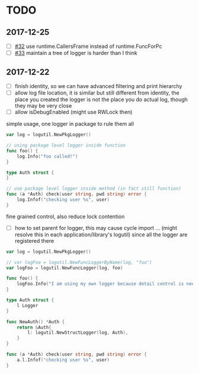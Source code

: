 # TODO

## 2017-12-25

- [ ] [#32](https://github.com/dyweb/gommon/issues/32) use runtime.CallersFrame instead of runtime.FuncForPc
- [ ] [#33](https://github.com/dyweb/gommon/issues/33) maintain a tree of logger is harder than I think

## 2017-12-22

- [ ] finish identity, so we can have advanced filtering and print hierarchy
- [ ] allow log file location, it is similar but still different from identity, 
the place you created the logger is not the place you do actual log, 
though they may be very close
- [ ] allow isDebugEnabled (might use RWLock then)

simple usage, one logger in package to rule them all

````go
var log = logutil.NewPkgLogger()

// using package level logger inside function
func foo() {
	log.Info("foo called!")
}

type Auth struct {
}

// use package level logger inside method (in fact still function)
func (a *Auth) check(user string, pwd string) error {
	log.Infof("checking user %s", user)
}
````

fine grained control, also reduce lock contention

- [ ] how to set parent for logger, this may cause cycle import ... (might resolve this in each application/library's logutil)
since all the logger are registered there

````go
var log = logutil.NewPkgLogger()

// var logFoo = logutil.NewFuncLoggerByName(log, "foo")
var logFoo = logutil.NewFuncLogger(log, foo)

func foo() {
	logFoo.Info("I am using my own logger because detail control is needed")
}

type Auth struct {
	l Logger
}

func NewAuth() *Auth {
	return &Auth{
        l: logutil.NewStructLogger(log, Auth),		
	}
}

func (a *Auth) check(user string, pwd string) error {
	a.l.Infof("checking user %s", user)
}
````